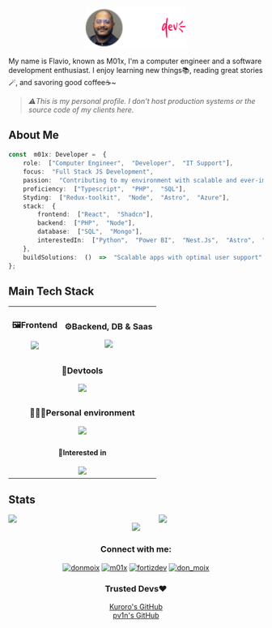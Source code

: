 <div align="center">
  <img src="./imgs/logo.png" alt="M01x Logo" width="200" />
</div>

My name is Flavio, known as M01x, I'm a computer engineer and a software development enthusiast. I enjoy learning new things📚, reading great stories🪄, and savoring good coffee☕~

> *⚠️This is my personal profile. I don't host production systems or the source code of my clients here.*
##  About Me
```typescript
const  m01x: Developer =  {
	role:  ["Computer Engineer",  "Developer",  "IT Support"],
	focus:  "Full Stack JS Development",
	passion:  "Contributing to my environment with scalable and ever-improving solutions",
	proficiency:  ["Typescript",  "PHP",  "SQL"],
	Styding:  ["Redux-toolkit",  "Node",  "Astro",  "Azure"],
	stack:  {
		frontend:  ["React",  "Shadcn"],
		backend:  ["PHP",  "Node"],
		database:  ["SQL",  "Mongo"],
		interestedIn:  ["Python",  "Power BI",  "Nest.Js",  "Astro",  "Zustand"]
	},
	buildSolutions:  ()  =>  "Scalable apps with optimal user support"
};
```
## Main Tech Stack

<table align="center">
  <tr>
    <td align="center" valign="middle">
      <h3>🖼️Frontend</h3>
      <a href="https://skillicons.dev">
        <img src="https://skillicons.dev/icons?i=js,typescript,html,css,react,redux,jquery,bootstrap,tailwind,threejs&theme=dark" />
      </a>
    </td>
    <td align="center" valign="middle">
      <h3>⚙️Backend, DB & Saas</h3>
      <a href="https://skillicons.dev">
        <img src="https://skillicons.dev/icons?i=nodejs,express,nest,php,mongodb,mysql,firebase,githubactions,netlify,vercel&theme=dark" />
      </a>
    </td>
  </tr>
  <tr>
    <td colspan="2" align="center" valign="middle">
      <h3>🧰Devtools</h3>
      <a href="https://skillicons.dev">
        <img src="https://skillicons.dev/icons?i=bun,deno,docker,git,github,jest,md,postman&theme=dark" />
      </a>
    </td>
  </tr>
  <tr>
    <td colspan="2" align="center" valign="middle">
      <h3>👨🏾‍💻Personal environment</h3>
      <a href="https://skillicons.dev">
        <img src="https://skillicons.dev/icons?i=windows,linux,mint,discord,ai,ps,phpstorm,vscode&theme=dark" />
      </a>
    </td>
  </tr>
  <tr>
    <td colspan="2" align="center" valign="middle">
      <h4>🔎Interested in</h4>
      <a href="https://skillicons.dev">
        <img src="https://skillicons.dev/icons?i=graphql,azure,kafka,nginx,py,kubernetes,nestjs,astro,zustand&theme=dark" />
      </a>
    </td>
  </tr>
</table>


## Stats

<div align="center" style="display: flex; justify-content: center; gap: 20px;">
  <img src="https://github-readme-stats.vercel.app/api?username=m01x&theme=radical&show_icons=true" width="400" />
  <img src="https://github-readme-stats.vercel.app/api/top-langs/?username=m01x&layout=compact&theme=radical" width="300" />
</div>
<div align="center">
  <img src="https://github-readme-activity-graph.vercel.app/graph?username=m01x&theme=tokyo-night" width="600" />
</div>
<h3 align="center">Connect with me:</h3>
<p align="center">
<a href="https://codepen.io/donmoix" target="blank"><img align="center" src="https://raw.githubusercontent.com/rahuldkjain/github-profile-readme-generator/master/src/images/icons/Social/codepen.svg" alt="donmoix" height="30" width="40" /></a>
<a href="https://dev.to/m01x" target="blank"><img align="center" src="https://raw.githubusercontent.com/rahuldkjain/github-profile-readme-generator/master/src/images/icons/Social/devto.svg" alt="m01x" height="30" width="40" /></a>
<a href="https://linkedin.com/in/fortizdev" target="blank"><img align="center" src="https://raw.githubusercontent.com/rahuldkjain/github-profile-readme-generator/master/src/images/icons/Social/linked-in-alt.svg" alt="fortizdev" height="30" width="40" /></a>
<a href="https://instagram.com/don_moix" target="blank"><img align="center" src="https://raw.githubusercontent.com/rahuldkjain/github-profile-readme-generator/master/src/images/icons/Social/instagram.svg" alt="don_moix" height="30" width="40" /></a>
</p>

<h3 align="center">Trusted Devs♥</h3>
<p align="center">
    <a href="https://github.com/jocbitran" target="_blank" rel="noopener noreferrer">Kuroro's GitHub</a></br>
    <a href="https://github.com/pv1n" target="_blank" rel="noopener noreferrer">pv1n's GitHub</a>
</p>
